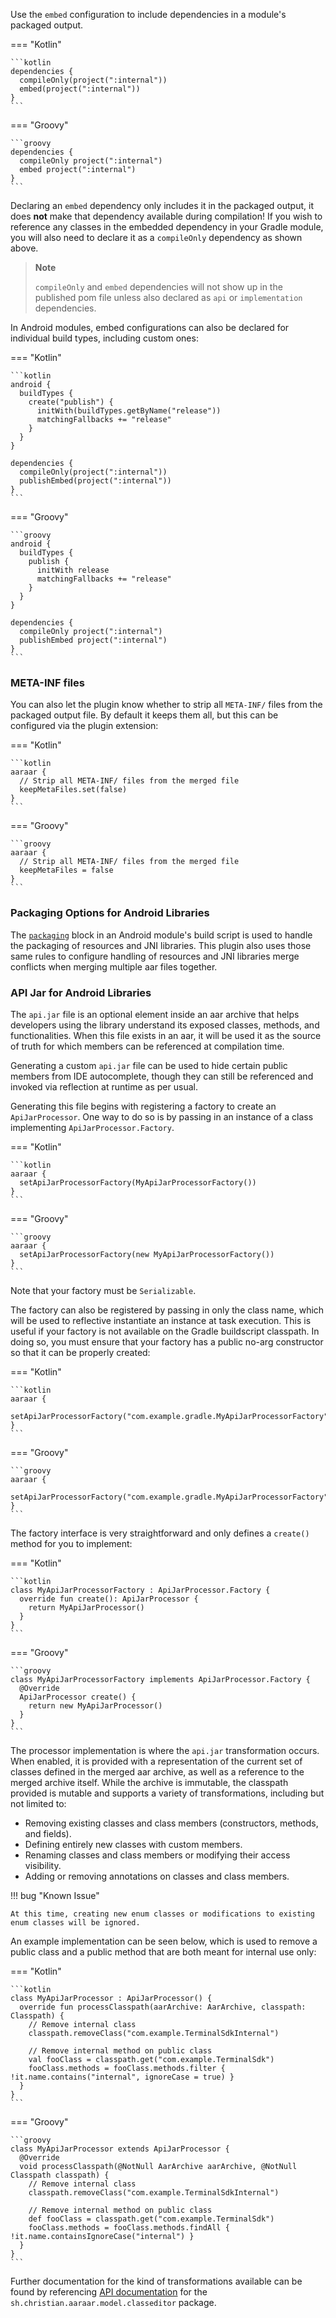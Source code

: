 Use the `embed` configuration to include dependencies in a module's packaged output.

=== "Kotlin"

    ```kotlin
    dependencies {
      compileOnly(project(":internal"))
      embed(project(":internal"))
    }
    ```

=== "Groovy"

    ```groovy
    dependencies {
      compileOnly project(":internal")
      embed project(":internal")
    }
    ```

Declaring an `embed` dependency only includes it in the packaged output, it does **not** make that dependency available
during compilation! If you wish to reference any classes in the embedded dependency in your Gradle module, you will also
need to declare it as a `compileOnly` dependency as shown above.

> **Note**
>
> `compileOnly` and `embed` dependencies will not show up in the published pom file unless also declared as `api` or
`implementation` dependencies.

In Android modules, embed configurations can also be declared for individual build types, including custom ones:

=== "Kotlin"

    ```kotlin
    android {
      buildTypes {
        create("publish") {
          initWith(buildTypes.getByName("release"))
          matchingFallbacks += "release"
        }
      }
    }

    dependencies {
      compileOnly(project(":internal"))
      publishEmbed(project(":internal"))
    }
    ```

=== "Groovy"

    ```groovy
    android {
      buildTypes {
        publish {
          initWith release
          matchingFallbacks += "release"
        }
      }
    }

    dependencies {
      compileOnly project(":internal")
      publishEmbed project(":internal")
    }
    ```

### META-INF files

You can also let the plugin know whether to strip all `META-INF/` files from the packaged output file. By default it
keeps them all, but this can be configured via the plugin extension:

=== "Kotlin"

    ```kotlin
    aaraar {
      // Strip all META-INF/ files from the merged file
      keepMetaFiles.set(false)
    }
    ```

=== "Groovy"

    ```groovy
    aaraar {
      // Strip all META-INF/ files from the merged file
      keepMetaFiles = false
    }
    ```

### Packaging Options for Android Libraries

The [`packaging`](https://developer.android.com/reference/tools/gradle-api/com/android/build/api/dsl/Packaging) block in
an Android module's build script is used to handle the packaging of resources and JNI libraries. This plugin also uses
those same rules to configure handling of resources and JNI libraries merge conflicts when merging multiple aar files
together.

### API Jar for Android Libraries

The `api.jar` file is an optional element inside an aar archive that helps developers using the library understand its
exposed classes, methods, and functionalities. When this file exists in an aar, it will be used it as the source of
truth for which members can be referenced at compilation time.

Generating a custom `api.jar` file can be used to hide certain public members from IDE autocomplete, though they
can still be referenced and invoked via reflection at runtime as per usual.

Generating this file begins with registering a factory to create an `ApiJarProcessor`. One way to do so is by passing
in an instance of a class implementing `ApiJarProcessor.Factory`.

=== "Kotlin"

    ```kotlin
    aaraar {
      setApiJarProcessorFactory(MyApiJarProcessorFactory())
    }
    ```

=== "Groovy"

    ```groovy
    aaraar {
      setApiJarProcessorFactory(new MyApiJarProcessorFactory())
    }
    ```

Note that your factory must be `Serializable`.

The factory can also be registered by passing in only the class name, which will be used to reflective instantiate an
instance at task execution. This is useful if your factory is not available on the Gradle buildscript classpath.
In doing so, you must ensure that your factory has a public no-arg constructor so that it can be properly created:

=== "Kotlin"

    ```kotlin
    aaraar {
      setApiJarProcessorFactory("com.example.gradle.MyApiJarProcessorFactory")
    }
    ```

=== "Groovy"

    ```groovy
    aaraar {
      setApiJarProcessorFactory("com.example.gradle.MyApiJarProcessorFactory")
    }
    ```

The factory interface is very straightforward and only defines a `create()` method for you to implement:

=== "Kotlin"

    ```kotlin
    class MyApiJarProcessorFactory : ApiJarProcessor.Factory {
      override fun create(): ApiJarProcessor {
        return MyApiJarProcessor()
      }
    }
    ```

=== "Groovy"

    ```groovy
    class MyApiJarProcessorFactory implements ApiJarProcessor.Factory {
      @Override
      ApiJarProcessor create() {
        return new MyApiJarProcessor()
      }
    }
    ```

The processor implementation is where the `api.jar` transformation occurs. When enabled, it is provided with a
representation of the current set of classes defined in the merged aar archive, as well as a reference to the merged
archive itself. While the archive is immutable, the classpath provided is mutable and supports a variety of
transformations, including but not limited to:

- Removing existing classes and class members (constructors, methods, and fields).
- Defining entirely new classes with custom members.
- Renaming classes and class members or modifying their access visibility.
- Adding or removing annotations on classes and class members.

!!! bug "Known Issue"

    At this time, creating new enum classes or modifications to existing enum classes will be ignored.

An example implementation can be seen below, which is used to remove a public class and a public method that are both
meant for internal use only:

=== "Kotlin"

    ```kotlin
    class MyApiJarProcessor : ApiJarProcessor() {
      override fun processClasspath(aarArchive: AarArchive, classpath: Classpath) {
        // Remove internal class
        classpath.removeClass("com.example.TerminalSdkInternal")

        // Remove internal method on public class
        val fooClass = classpath.get("com.example.TerminalSdk")
        fooClass.methods = fooClass.methods.filter { !it.name.contains("internal", ignoreCase = true) }
      }
    }
    ```

=== "Groovy"

    ```groovy
    class MyApiJarProcessor extends ApiJarProcessor {
      @Override
      void processClasspath(@NotNull AarArchive aarArchive, @NotNull Classpath classpath) {
        // Remove internal class
        classpath.removeClass("com.example.TerminalSdkInternal")

        // Remove internal method on public class
        def fooClass = classpath.get("com.example.TerminalSdk")
        fooClass.methods = fooClass.methods.findAll { !it.name.containsIgnoreCase("internal") }
      }
    }
    ```

Further documentation for the kind of transformations available can be found by referencing
[API documentation](https://aaraar.christian.sh/kdoc/aaraar/sh.christian.aaraar.model.classeditor/index.html) for the
`sh.christian.aaraar.model.classeditor` package.
